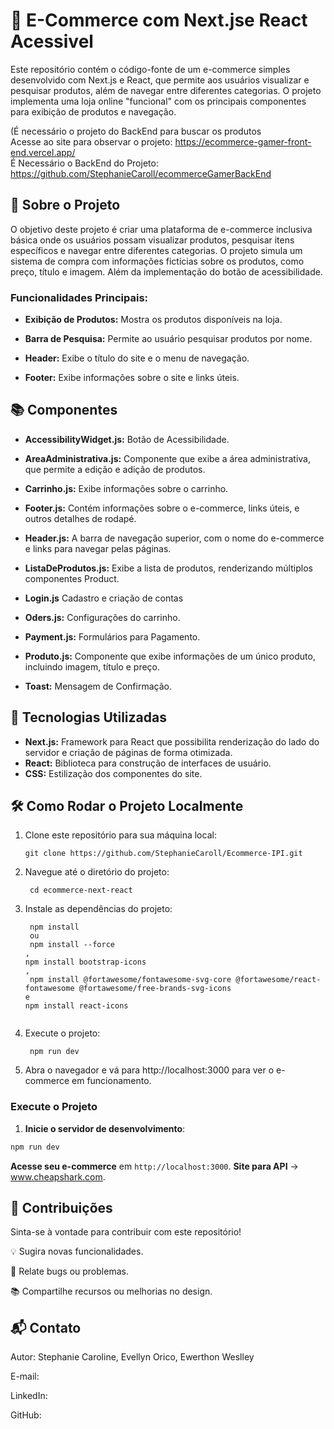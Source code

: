 # 🛒 E-Commerce com Next.jse React Acessivel 

Este repositório contém o código-fonte de um e-commerce simples desenvolvido com Next.js e React, que permite aos usuários visualizar e pesquisar produtos, além de navegar entre diferentes categorias. O projeto implementa uma loja online "funcional" com os principais componentes para exibição de produtos e navegação. 

(É necessário o projeto do BackEnd para buscar os produtos <br>
Acesse ao site para observar o projeto: https://ecommerce-gamer-front-end.vercel.app/ <br> 
É Necessário o BackEnd do Projeto: https://github.com/StephanieCaroll/ecommerceGamerBackEnd
## 🌟 Sobre o Projeto

O objetivo deste projeto é criar uma plataforma de e-commerce inclusiva básica onde os usuários possam visualizar produtos, pesquisar itens específicos e navegar entre diferentes categorias. O projeto simula um sistema de compra com informações fictícias sobre os produtos, como preço, título e imagem. Além da implementação do botão de acessibilidade.

### Funcionalidades Principais:

- **Exibição de Produtos:** Mostra os produtos disponíveis na loja.

- **Barra de Pesquisa:** Permite ao usuário pesquisar produtos por nome.

- **Header:** Exibe o título do site e o menu de navegação.

- **Footer:** Exibe informações sobre o site e links úteis.

## 📚 Componentes

- **AccessibilityWidget.js:** Botão de Acessibilidade.

- **AreaAdministrativa.js:** Componente que exibe a área administrativa, que permite a edição e adição de produtos.

-  **Carrinho.js:** Exibe informações sobre o carrinho.

- **Footer.js:** Contém informações sobre o e-commerce, links úteis, e outros detalhes de rodapé.

- **Header.js:** A barra de navegação superior, com o nome do e-commerce e links para navegar pelas páginas.

- **ListaDeProdutos.js:** Exibe a lista de produtos, renderizando múltiplos componentes Product.

- **Login.js** Cadastro e criação de contas

-  **Oders.js:** Configurações do carrinho.

-  **Payment.js:** Formulários para Pagamento.

- **Produto.js:** Componente que exibe informações de um único produto, incluindo imagem, título e preço.

-  **Toast:** Mensagem de Confirmação.

## 🚀 Tecnologias Utilizadas
- **Next.js:** Framework para React que possibilita renderização do lado do servidor e criação de páginas de forma otimizada.
- **React:** Biblioteca para construção de interfaces de usuário.
- **CSS:** Estilização dos componentes do site.

## 🛠️ Como Rodar o Projeto Localmente
1. Clone este repositório para sua máquina local:
    ```
    git clone https://github.com/StephanieCaroll/Ecommerce-IPI.git
2. Navegue até o diretório do projeto:
    ```
     cd ecommerce-next-react
3. Instale as dependências do projeto:
    ```
     npm install 
     ou 
     npm install --force
    ,
    npm install bootstrap-icons
    ,
     npm install @fortawesome/fontawesome-svg-core @fortawesome/react-fontawesome @fortawesome/free-brands-svg-icons
    e
    npm install react-icons

    
4. Execute o projeto:
    ```
     npm run dev
5. Abra o navegador e vá para http://localhost:3000 para ver o e-commerce em funcionamento. <br>


### Execute o Projeto

1. **Inicie o servidor de desenvolvimento**:

```jsx
npm run dev

```

**Acesse seu e-commerce** em `http://localhost:3000`.
**Site para API** -> www.cheapshark.com.

## 🤝 Contribuições
Sinta-se à vontade para contribuir com este repositório! <br>

💡 Sugira novas funcionalidades. <br>

🐛 Relate bugs ou problemas. <br>

📚 Compartilhe recursos ou melhorias no design. <br>

## 📬 Contato
Autor: Stephanie Caroline, Evellyn Orico, Ewerthon Weslley

E-mail: <br>

LinkedIn: <br>

GitHub: <br>


